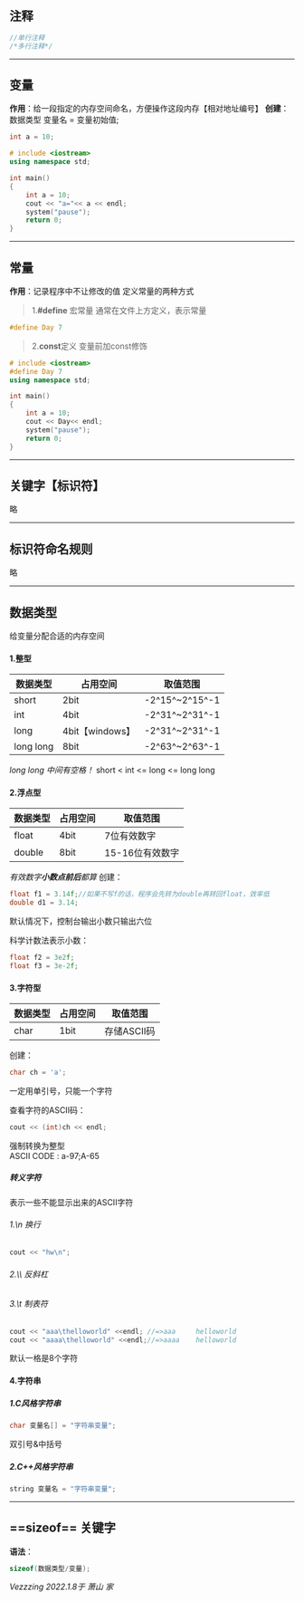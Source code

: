 ## 注释
```c++
//单行注释
/*多行注释*/
```
***
## 变量
**作用**：给一段指定的内存空间命名，方便操作这段内存【相对地址编号】
**创建**：数据类型 变量名 = 变量初始值;
```c++
int a = 10;
```
```c++
# include <iostream>
using namespace std;

int main()
{
	int a = 10;
	cout << "a="<< a << endl;
	system("pause");
	return 0;
}
```

***
## 常量
**作用**：记录程序中不让修改的值
定义常量的两种方式
> 1.**#define** 宏常量
通常在文件上方定义，表示常量
```c++
#define Day 7
```

> 2.**const**定义
变量前加const修饰

```c++
# include <iostream>
#define Day 7
using namespace std;

int main()
{
	int a = 10;
	cout << Day<< endl;
	system("pause");
	return 0;
}
```

***
## 关键字【标识符】
略

***
## 标识符命名规则
略

***
## 数据类型
给变量分配合适的内存空间
#### 1.整型
|数据类型|占用空间|取值范围|
|----|----|----|
|short|2bit|-2^15^~2^15^-1|
|int|4bit|-2^31^~2^31^-1|
|long|4bit【windows】|-2^31^~2^31^-1|
|long long|8bit|-2^63^~2^63^-1|

*long long 中间有空格！*
short < int <= long <= long long  

#### 2.浮点型
|数据类型|占用空间|取值范围|
|----|----|----|
|float|4bit|7位有效数字|
|double|8bit|15-16位有效数字|
*有效数字**小数点前后**都算*
创建：
```c++
float f1 = 3.14f;//如果不写f的话，程序会先转为double再转回float，效率低
double d1 = 3.14;
```
默认情况下，控制台输出小数只输出六位  

科学计数法表示小数：
```c++
float f2 = 3e2f;
float f3 = 3e-2f;
```
#### 3.字符型
|数据类型|占用空间|取值范围|
|----|----|----|
|char|1bit|存储ASCII码|
创建：
```c++
char ch = 'a';
```
一定用单引号，只能一个字符

查看字符的ASCII码：
```c++
cout << (int)ch << endl;  
```
强制转换为整型  
ASCII CODE : a-97;A-65
##### 转义字符
表示一些不能显示出来的ASCII字符
###### 1.\n 换行
```c++
cout << "hw\n";
```
###### 2.\\\\ 反斜杠
###### 3.\t 制表符
```c++
cout << "aaa\thelloworld" <<endl; //=>aaa     helloworld
cout << "aaaa\thelloworld" <<endl;//=>aaaa    helloworld
```
默认一格是8个字符
#### 4.字符串
##### 1.C风格字符串
```c++
char 变量名[] = "字符串变量";
```
双引号&中括号
##### 2.C++风格字符串
```c++
string 变量名 = "字符串变量";
```
***
## ==sizeof== 关键字
**语法**：
```c++
sizeof(数据类型/变量);
```
*Vezzzing 2022.1.8于 萧山 家*